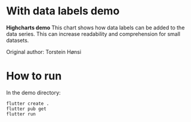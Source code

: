 # With data labels demo

**Highcharts demo**
This chart shows how data labels can be added to the data series. This
        can increase readability and comprehension for small datasets.

Original author: Torstein Hønsi

# How to run

In the demo directory:

```
flutter create .
flutter pub get
flutter run
```

